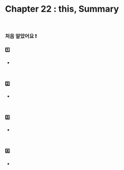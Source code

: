# Chapter 22 : this, Summary

<br>

### 처음 알았어요 ❗️
#### 1️⃣ 
- 

<br>

#### 2️⃣ 
- 

<br>

#### 3️⃣ 
- 

<br>

#### 4️⃣ 
- 

<br>